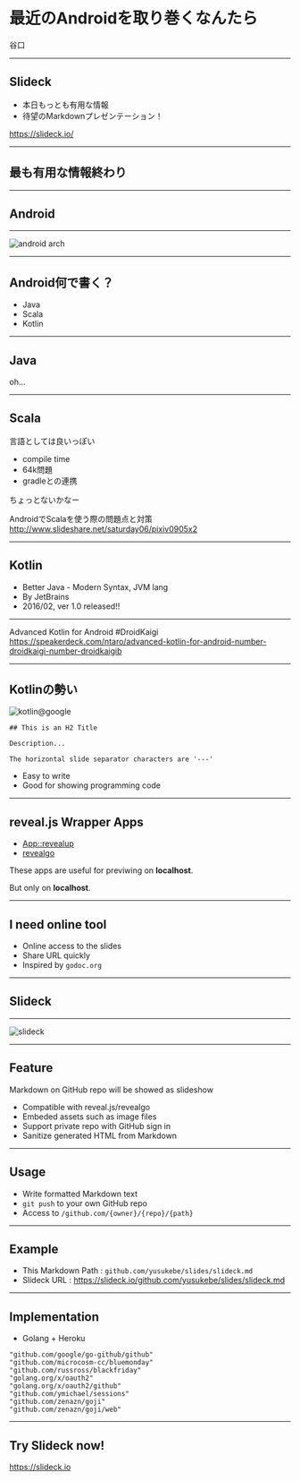 # 最近のAndroidを取り巻くなんたら

谷口

---

## Slideck

* 本日もっとも有用な情報
* 待望のMarkdownプレゼンテーション！

<https://slideck.io/>

---

## 最も有用な情報終わり

---

## Android

---

![android arch](http://image.slidesharecdn.com/android-presentation-110627072852-phpapp02/95/android-development-the-basics-6-728.jpg?cb=1309160008)

---

## Android何で書く？

* Java
* Scala
* Kotlin

---

## Java

oh...

---

## Scala

言語としては良いっぽい

* compile time
* 64k問題
* gradleとの連携

ちょっとないかなー

AndroidでScalaを使う際の問題点と対策
<http://www.slideshare.net/saturday06/pixiv0905x2>

---

## Kotlin

* Better Java - Modern Syntax, JVM lang 
* By JetBrains
* 2016/02, ver 1.0 released!!

---

Advanced Kotlin for Android #DroidKaigi
<https://speakerdeck.com/ntaro/advanced-kotlin-for-android-number-droidkaigi-number-droidkaigib>

---

## Kotlinの勢い

![kotlin@google](https://qiita-image-store.s3.amazonaws.com/0/48274/8d64734b-37b0-1042-5d1d-e43630e11649.png)



```
## This is an H2 Title

Description...

The horizontal slide separator characters are '---'

```

* Easy to write
* Good for showing programming code

---

## reveal.js Wrapper Apps

* [App::revealup](https://metacpan.org/pod/App::revealup)
* [revealgo](https://github.com/yusukebe/revealgo)

These apps are useful for previwing on **localhost**.

But only on **localhost**.

---

## I need online tool

* Online access to the slides
* Share URL quickly
* Inspired by `godoc.org`

---

## Slideck

---

![slideck](images/slideck_ss.png)

---

## Feature

Markdown on GitHub repo will be showed as slideshow

* Compatible with reveal.js/revealgo
* Embeded assets such as image files
* Support private repo with GitHub sign in
* Sanitize generated HTML from Markdown

---

## Usage

* Write formatted Markdown text
* `git push` to your own GitHub repo
* Access to `/github.com/{owner}/{repo}/{path}`

---

## Example

* This Markdown Path : `github.com/yusukebe/slides/slideck.md`
* Slideck URL : <https://slideck.io/github.com/yusukebe/slides/slideck.md>

---

## Implementation

* Golang + Heroku

```
"github.com/google/go-github/github"
"github.com/microcosm-cc/bluemonday"
"github.com/russross/blackfriday"
"golang.org/x/oauth2"
"golang.org/x/oauth2/github"
"github.com/ymichael/sessions"
"github.com/zenazn/goji"
"github.com/zenazn/goji/web"
```

---

## Try Slideck now!

<https://slideck.io>
